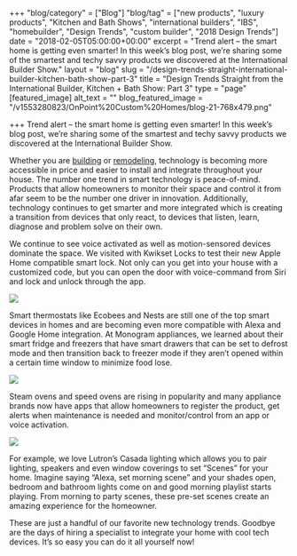 +++
"blog/category" = ["Blog"]
"blog/tag" = ["new products", "luxury products", "Kitchen and Bath Shows", "international builders", "IBS", "homebuilder", "Design Trends", "custom builder", "2018 Design Trends"]
date = "2018-02-05T05:00:00+00:00"
excerpt = "Trend alert – the smart home is getting even smarter! In this week’s blog post, we’re sharing some of the smartest and techy savvy products we discovered at the International Builder Show."
layout = "blog"
slug = "/design-trends-straight-international-builder-kitchen-bath-show-part-3"
title = "Design Trends Straight from the International Builder, Kitchen + Bath Show: Part 3"
type = "page"
[featured_image]
alt_text = ""
blog_featured_image = "/v1553280823/OnPoint%20Custom%20Homes/blog-21-768x479.png"

+++
Trend alert – the smart home is getting even smarter! In this week’s blog post, we’re sharing some of the smartest and techy savvy products we discovered at the International Builder Show.

Whether you are [building](https://onpointcustomhomes.com/about-us/design-build/) or [remodeling](https://onpointcustomhomes.com/remodels/), technology is becoming more accessible in price and easier to install and integrate throughout your house. The number one trend in smart technology is peace-of-mind. Products that allow homeowners to monitor their space and control it from afar seem to be the number one driver in innovation. Additionally, technology continues to get smarter and more integrated which is creating a transition from devices that only react, to devices that listen, learn, diagnose and problem solve on their own.

We continue to see voice activated as well as motion-sensored devices dominate the space. We visited with Kwikset Locks to test their new Apple Home compatible smart lock. Not only can you get into your house with a customized code, but you can open the door with voice-command from Siri and lock and unlock through the app.

![](https://res.cloudinary.com/onpointcustomhomes/image/upload/v1553280849/OnPoint%20Custom%20Homes/Kwikset-915-Touchscreen-Electronic-Deadbolt-15.jpg)

Smart thermostats like Ecobees and Nests are still one of the top smart devices in homes and are becoming even more compatible with Alexa and Google Home integration. At Monogram appliances, we learned about their smart fridge and freezers that have smart drawers that can be set to defrost mode and then transition back to freezer mode if they aren’t opened within a certain time window to minimize food lose.

![](https://res.cloudinary.com/onpointcustomhomes/image/upload/v1553280838/OnPoint%20Custom%20Homes/ecobee3lite_2x_42057d11-e636-4a87-b105-8fa4c4dad4cb-768x537.jpg)

Steam ovens and speed ovens are rising in popularity and many appliance brands now have apps that allow homeowners to register the product, get alerts when maintenance is needed and monitor/control from an app or voice activation.

![](https://res.cloudinary.com/onpointcustomhomes/image/upload/v1553280823/OnPoint%20Custom%20Homes/blog-21-768x479.png)

For example, we love Lutron’s Casada lighting which allows you to pair lighting, speakers and even window coverings to set “Scenes” for your home. Imagine saying “Alexa, set morning scene” and your shades open, bedroom and bathroom lights come on and good morning playlist starts playing. From morning to party scenes, these pre-set scenes create an amazing experience for the homeowner.

These are just a handful of our favorite new technology trends. Goodbye are the days of hiring a specialist to integrate your home with cool tech devices. It’s so easy you can do it all yourself now!